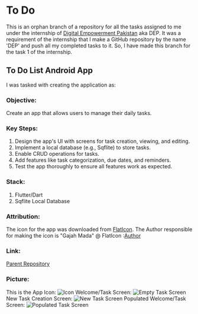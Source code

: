# To Do 

This is an orphan branch of a repository for all the tasks assigned to me under the internship of [Digital Empowerment Pakistan](https://digitalempowermentpakistan.com/) aka DEP.
It was a requirement of the internship that I make a GitHub repository by the name 'DEP' and push all my completed tasks to it.
So, I have made this branch for the task 1 of the internship.

## To Do List Android App

I was tasked with creating the application as:

### Objective:

Create an app that allows users to manage their
daily tasks.

### Key Steps:

1. Design the app's UI with screens for task creation,
   viewing, and editing.
2. Implement a local database (e.g., Sqflite) to store tasks.
3. Enable CRUD operations for tasks.
4. Add features like task categorization, due dates, and
   reminders.
5. Test the app thoroughly to ensure all features work as
   expected.

### Stack:

1. Flutter/Dart
2. Sqflite Local Database

### Attribution:

The icon for the app was downloaded from [FlatIcon](https://www.flaticon.com/).
The Author responsible for making the icon is "Gajah Mada" @ FlatIcon :[Author](https://www.flaticon.com/authors/gajah-mada)

### Link:
[Parent Repository](https://github.com/RanaMahadAhmer/DEP)

### Picture:
This is the App Icon:
![Icon](https://github.com/RanaMahadAhmer/DEP/assets/108465680/e0d01e6d-1b0e-46a5-98a2-a4bb818bd981)
Welcome/Task Screen:
![Empty Task Screen](https://github.com/RanaMahadAhmer/DEP/assets/108465680/7e23d916-a66e-4ece-aef9-753d2621e759)
New Task Creation Screen:
![New Task Screen](https://github.com/RanaMahadAhmer/DEP/assets/108465680/be0fa29a-db17-4785-b3e9-9983ff353c1c)
Populated Welcome/Task Screen:
![Populated Task Screen](https://github.com/RanaMahadAhmer/DEP/assets/108465680/a7be52ee-78c0-4891-a8b3-63d06058e75c)






